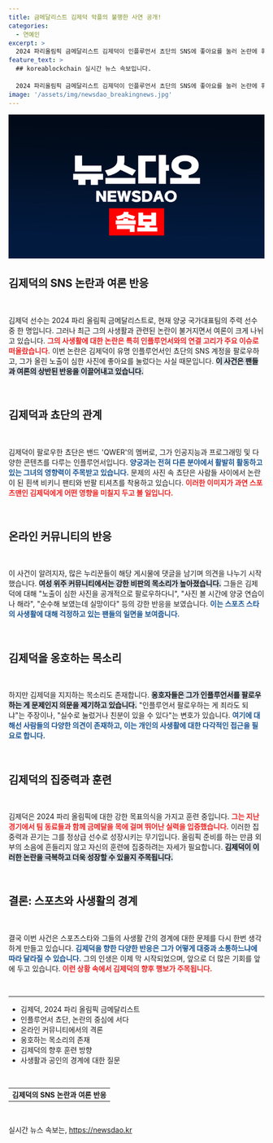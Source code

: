 ```yaml
---
title: 금메달리스트 김제덕 악플의 불행한 사연 공개!
categories:
  - 연예인
excerpt: >
  2024 파리올림픽 금메달리스트 김제덕이 인플루언서 쵸단의 SNS에 좋아요를 눌러 논란에 휘말렸다. 비난과 옹호가 엇갈리는 가운데, 그의 미래는 과연 어떻게 될까? 클릭해서 속속들이 파헤쳐 보세요!
feature_text: >
  ## koreablockchain 실시간 뉴스 속보입니다.

  2024 파리올림픽 금메달리스트 김제덕이 인플루언서 쵸단의 SNS에 좋아요를 눌러 논란에 휘말렸다. 비난과 옹호가 엇갈리는 가운데, 그의 미래는 과연 어떻게 될까? 클릭해서 속속들이 파헤쳐 보세요!
image: '/assets/img/newsdao_breakingnews.jpg'
---
```


<p><img src="/assets/img/newsdao_breakingnews.jpg" alt="koreablockchain 속보" /></p>

<h2 data-ke-size="size26">김제덕의 SNS 논란과 여론 반응</h2>

<p data-ke-size="size16">&nbsp;</p>

<p>김제덕 선수는 2024 파리 올림픽 금메달리스트로, 현재 양궁 국가대표팀의 주력 선수 중 한 명입니다. 그러나 최근 그의 사생활과 관련된 논란이 불거지면서 여론이 크게 나뉘고 있습니다. <b><span style="color: #ee2323;">그의 사생활에 대한 논란은 특히 인플루언서와의 연결 고리가 주요 이슈로 떠올랐습니다.</span></b> 이번 논란은 김제덕이 유명 인플루언서인 쵸단의 SNS 계정을 팔로우하고, 그가 올린 노출이 심한 사진에 좋아요를 눌렀다는 사실 때문입니다. <b><span style="background-color: #21538527;">이 사건은 팬들과 여론의 상반된 반응을 이끌어내고 있습니다.</span></b> </p>

<p data-ke-size="size16">&nbsp;</p>

<h2 data-ke-size="size26">김제덕과 쵸단의 관계</h2>

<p data-ke-size="size16">&nbsp;</p>

<p>김제덕이 팔로우한 쵸단은 밴드 'QWER'의 멤버로, 그가 인공지능과 프로그래밍 및 다양한 콘텐츠를 다루는 인플루언서입니다. <b><span style="color: #1a5490;">양궁과는 전혀 다른 분야에서 활발히 활동하고 있는 그녀의 영향력이 주목받고 있습니다.</span></b> 문제의 사진 속 쵸단은 사람들 사이에서 논란이 된 흰색 비키니 팬티와 반팔 티셔츠를 착용하고 있습니다. <b><span style="color: #ee2323;">이러한 이미지가 과연 스포츠맨인 김제덕에게 어떤 영향을 미칠지 두고 볼 일입니다.</span></b></p>

<p data-ke-size="size16">&nbsp;</p>

<h2 data-ke-size="size26">온라인 커뮤니티의 반응</h2>

<p data-ke-size="size16">&nbsp;</p>

<p>이 사건이 알려지자, 많은 누리꾼들이 해당 게시물에 댓글을 남기며 의견을 나누기 시작했습니다. <b><span style="background-color: #21538527;">여성 위주 커뮤니티에서는 강한 비판의 목소리가 높아졌습니다.</span></b> 그들은 김제덕에 대해 "노출이 심한 사진을 공개적으로 팔로우하다니", "사진 볼 시간에 양궁 연습이나 해라", "순수해 보였는데 실망이다" 등의 강한 반응을 보였습니다. <b><span style="color: #1a5490;">이는 스포츠 스타의 사생활에 대해 걱정하고 있는 팬들의 일면을 보여줍니다.</span></b></p>

<p data-ke-size="size16">&nbsp;</p>

<h2 data-ke-size="size26">김제덕을 옹호하는 목소리</h2>

<p data-ke-size="size16">&nbsp;</p>

<p>하지만 김제덕을 지지하는 목소리도 존재합니다. <b><span style="background-color: #21538527;">옹호자들은 그가 인플루언서를 팔로우하는 게 문제인지 의문을 제기하고 있습니다.</span></b> "인플루언서 팔로우하는 게 죄라도 되냐"는 주장이나, "실수로 눌렀거나 친분이 있을 수 있다"는 변호가 있습니다. <b><span style="color: #1a5490;">여기에 대해선 사람들의 다양한 의견이 존재하고, 이는 개인의 사생활에 대한 다각적인 접근을 필요로 합니다.</span></b></p>

<p data-ke-size="size16">&nbsp;</p>

<h2 data-ke-size="size26">김제덕의 집중력과 훈련</h2>

<p data-ke-size="size16">&nbsp;</p>

<p>김제덕은 2024 파리 올림픽에 대한 강한 목표의식을 가지고 훈련 중입니다. <b><span style="color: #ee2323;">그는 지난 경기에서 팀 동료들과 함께 금메달을 목에 걸며 뛰어난 실력을 입증했습니다.</span></b> 이러한 집중력과 끈기는 그를 정상급 선수로 성장시키는 무기입니다. 올림픽 준비를 하는 만큼 외부의 소음에 흔들리지 않고 자신의 훈련에 집중하려는 자세가 필요합니다. <b><span style="background-color: #21538527;">김제덕이 이러한 논란을 극복하고 더욱 성장할 수 있을지 주목됩니다.</span></b></p>

<p data-ke-size="size16">&nbsp;</p>

<h2 data-ke-size="size26">결론: 스포츠와 사생활의 경계</h2>

<p data-ke-size="size16">&nbsp;</p>

<p>결국 이번 사건은 스포츠스타와 그들의 사생활 간의 경계에 대한 문제를 다시 한번 생각하게 만들고 있습니다. <b><span style="color: #1a5490;">김제덕을 향한 다양한 반응은 그가 어떻게 대중과 소통하느냐에 따라 달라질 수 있습니다.</span></b> 그의 인생은 이제 막 시작되었으며, 앞으로 더 많은 기회를 앞에 두고 있습니다. <b><span style="color: #ee2323;">이런 상황 속에서 김제덕의 향후 행보가 주목됩니다.</span></b> </p>

<p data-ke-size="size16">&nbsp;</p>

<hr>

<ul>
<li>김제덕, 2024 파리 올림픽 금메달리스트</li>
<li>인플루언서 쵸단, 논란의 중심에 서다</li>
<li>온라인 커뮤니티에서의 격론</li>
<li>옹호하는 목소리의 존재</li>
<li>김제덕의 향후 훈련 방향</li>
<li>사생활과 공인의 경계에 대한 질문</li>
</ul>

<p data-ke-size="size16">&nbsp;</p>

<table>
<tr>
<td style="text-align: center; height: 17px;"><b>김제덕의 SNS 논란과 여론 반응</b></td>
</tr>
</table>

<p data-ke-size="size16">&nbsp;</p>
실시간 뉴스 속보는, <a href="https://newsdao.kr" rel="dofollow">https://newsdao.kr</a>


